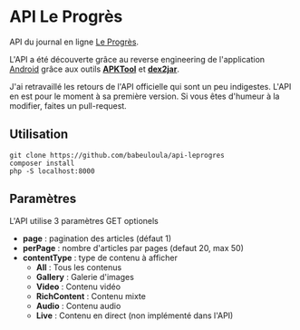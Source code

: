 # API Le Progrès

API du journal en ligne [Le Progrès](https://www.leprogres.fr/).

L'API a été découverte grâce au reverse engineering de l'application [Android](https://play.google.com/store/apps/details?id=com.leprogres_prod.presse&hl=fr) grâce aux outils **[APKTool](https://ibotpeaches.github.io/Apktool/)** et **[dex2jar](https://github.com/pxb1988/dex2jar)**.

J'ai retravaillé les retours de l'API officielle qui sont un peu indigestes. L'API en est pour le moment à sa première version. Si vous êtes d'humeur à la modifier, faites un pull-request.

## Utilisation

``` shell
git clone https://github.com/babeuloula/api-leprogres
composer install
php -S localhost:8000
```

## Paramètres

L'API utilise 3 paramètres GET optionels 
- **page** : pagination des articles (défaut 1)
- **perPage** : nombre d'articles par pages (defaut 20, max 50) 
- **contentType** : type de contenu à afficher
    - **All** : Tous les contenus
    - **Gallery** : Galerie d'images
    - **Video** : Contenu vidéo
    - **RichContent**  : Contenu mixte
    - **Audio** : Contenu audio
    - **Live** : Contenu en direct (non implémenté dans l'API)   